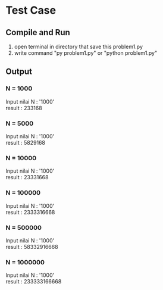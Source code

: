 # Test Case

## Compile and Run
1. open terminal in directory that save this problem1.py
2. write command "py problem1.py" or "python problem1.py"

## Output
### N = 1000
Input nilai N : '1000' <br />
result :  233168

### N = 5000
Input nilai N : '1000' <br />
result :  5829168

### N = 10000
Input nilai N : '1000' <br />
result :  23331668

### N = 100000
Input nilai N : '1000' <br />
result :  2333316668

### N = 500000
Input nilai N : '1000' <br />
result :  58332916668

### N = 1000000
Input nilai N : '1000' <br />
result :  233333166668
